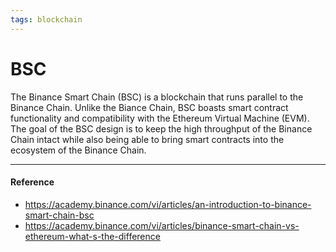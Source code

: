 ```yaml
---
tags: blockchain
---
```


# BSC

The Binance Smart Chain (BSC) is a blockchain that runs parallel to the Binance Chain. Unlike the Biance Chain, BSC boasts smart contract functionality and compatibility with the Ethereum Virtual Machine (EVM). The goal of the BSC design is to keep the high throughput of the Binance Chain intact while also being able to bring smart contracts into the ecosystem of the Binance Chain.

---

#### Reference

- https://academy.binance.com/vi/articles/an-introduction-to-binance-smart-chain-bsc
- https://academy.binance.com/vi/articles/binance-smart-chain-vs-ethereum-what-s-the-difference
